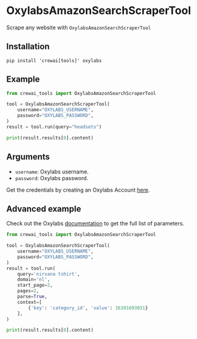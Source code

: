 # OxylabsAmazonSearchScraperTool

Scrape any website with `OxylabsAmazonSearchScraperTool`

## Installation

```
pip install 'crewai[tools]' oxylabs
```

## Example

```python
from crewai_tools import OxylabsAmazonSearchScraperTool

tool = OxylabsAmazonSearchScraperTool(
    username="OXYLABS_USERNAME",
    password="OXYLABS_PASSWORD",
)
result = tool.run(query="headsets")

print(result.results[0].content)
```

## Arguments

- `username`: Oxylabs username.
- `password`: Oxylabs password.

Get the credentials by creating an Oxylabs Account [here](https://oxylabs.io).

## Advanced example

Check out the Oxylabs [documentation](https://developers.oxylabs.io/scraper-apis/web-scraper-api/targets/amazon/search) to get the full list of parameters.

```python
from crewai_tools import OxylabsAmazonSearchScraperTool

tool = OxylabsAmazonSearchScraperTool(
    username="OXYLABS_USERNAME",
    password="OXYLABS_PASSWORD",
)
result = tool.run(
    query='nirvana tshirt',
    domain='nl',
    start_page=2,
    pages=2,
    parse=True,
    context=[
        {'key': 'category_id', 'value': 16391693031}
    ],
)

print(result.results[0].content)
```
